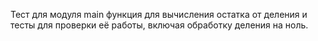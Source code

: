 Тест для модуля main
функция для вычисления остатка от деления и тесты для проверки её работы, включая обработку деления на ноль.